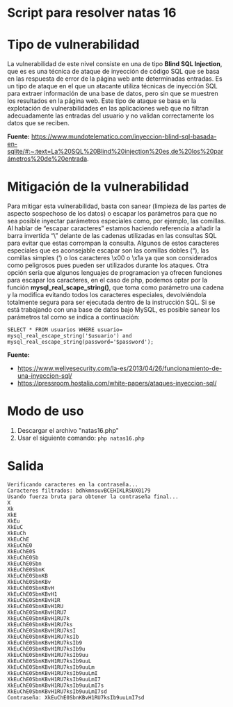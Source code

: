 # Script para resolver natas 16

# Tipo de vulnerabilidad
La vulnerabilidad de este nivel consiste en una de tipo **Blind SQL Injection**, que es es una técnica de ataque de inyección de código SQL que se basa en las respuesta de error de la página web ante determinadas entradas. Es un tipo de ataque en el que un atacante utiliza técnicas de inyección SQL para extraer información de una base de datos, pero sin que se muestren los resultados en la página web.
Este tipo de ataque se basa en la explotación de vulnerabilidades en las aplicaciones web que no filtran adecuadamente las entradas del usuario y no validan correctamente los datos que se reciben.

**Fuente:** https://www.mundotelematico.com/inyeccion-blind-sql-basada-en-sqlite/#:~:text=La%20SQL%20Blind%20injection%20es,de%20los%20parámetros%20de%20entrada.

# Mitigación de la vulnerabilidad
Para mitigar esta vulnerabilidad, basta con sanear (limpieza de las partes de aspecto sospechoso de los datos) o escapar los parámetros para que no sea posible inyectar parámetros especiales como, por ejemplo, las comillas. Al hablar de “escapar caracteres” estamos haciendo referencia a añadir la barra invertida “\” delante de las cadenas utilizadas en las consultas SQL para evitar que estas corrompan la consulta. Algunos de estos caracteres especiales que es aconsejable escapar son las comillas dobles (“), las comillas simples (‘) o los caracteres \x00 o \x1a ya que son considerados como peligrosos pues pueden ser utilizados durante los ataques.
Otra opción sería que algunos lenguajes de programacion ya ofrecen funciones para escapar los caracteres, en el caso de php, podemos optar por la función **mysql_real_scape_string()**, que toma como parámetro una cadena y la modifica evitando todos los caracteres especiales, devolviéndola totalmente segura para ser ejecutada dentro de la instrucción SQL.
Si se está trabajando con una base de datos bajo MySQL, es posible sanear los parámetros tal como se indica a continuación:
```
SELECT * FROM usuarios WHERE usuario= mysql_real_escape_string('$usuario') and mysql_real_escape_string(password='$password');
```
**Fuente:**
- https://www.welivesecurity.com/la-es/2013/04/26/funcionamiento-de-una-inyeccion-sql/
- https://pressroom.hostalia.com/white-papers/ataques-inyeccion-sql/

# Modo de uso
1. Descargar el archivo "natas16.php"
2. Usar el siguiente comando: `php natas16.php`

# Salida

```
Verificando caracteres en la contraseña...
Caracteres filtrados: bdhkmnsuvBCEHIKLRSUX0179
Usando fuerza bruta para obtener la contraseña final...
X
Xk
XkE
XkEu
XkEuC
XkEuCh
XkEuChE
XkEuChE0
XkEuChE0S
XkEuChE0Sb
XkEuChE0Sbn
XkEuChE0SbnK
XkEuChE0SbnKB
XkEuChE0SbnKBv
XkEuChE0SbnKBvH
XkEuChE0SbnKBvH1
XkEuChE0SbnKBvH1R
XkEuChE0SbnKBvH1RU
XkEuChE0SbnKBvH1RU7
XkEuChE0SbnKBvH1RU7k
XkEuChE0SbnKBvH1RU7ks
XkEuChE0SbnKBvH1RU7ksI
XkEuChE0SbnKBvH1RU7ksIb
XkEuChE0SbnKBvH1RU7ksIb9
XkEuChE0SbnKBvH1RU7ksIb9u
XkEuChE0SbnKBvH1RU7ksIb9uu
XkEuChE0SbnKBvH1RU7ksIb9uuL
XkEuChE0SbnKBvH1RU7ksIb9uuLm
XkEuChE0SbnKBvH1RU7ksIb9uuLmI
XkEuChE0SbnKBvH1RU7ksIb9uuLmI7
XkEuChE0SbnKBvH1RU7ksIb9uuLmI7s
XkEuChE0SbnKBvH1RU7ksIb9uuLmI7sd
Contraseña: XkEuChE0SbnKBvH1RU7ksIb9uuLmI7sd
```
